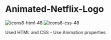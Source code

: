 # Animated-Netflix-Logo
![icons8-html-48](https://github.com/Salarkhan-9/Animated-Netflix-Logo/assets/98265148/15efabca-0356-43de-a9f8-bd44bbe695cb)
![icons8-css-48](https://github.com/Salarkhan-9/Animated-Netflix-Logo/assets/98265148/f4bf4d00-c80c-48f4-b4a7-21fe067dc847)

Used HTML and CSS - Use Animation properties 
